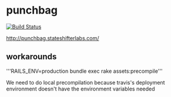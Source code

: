 punchbag
========

[![Build Status](https://travis-ci.org/meza/punchbag.png)](https://travis-ci.org/meza/punchbag)

http://punchbag.stateshifterlabs.com/


## workarounds

'''RAILS_ENV=production bundle exec rake assets:precompile'''

We need to do local precompilation because travis's deployment environment doesn't have the environment variables needed
